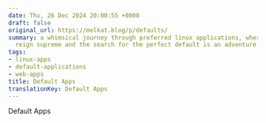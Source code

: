 ```yaml
---
date: Thu, 26 Dec 2024 20:00:55 +0000
draft: false
original_url: https://melkat.blog/p/defaults/
summary: a whimsical journey through preferred linux applications, where web apps
  reign supreme and the search for the perfect default is an adventure itself!
tags:
- linux-apps
- default-applications
- web-apps
title: Default Apps
translationKey: Default Apps
---
```


Default Apps